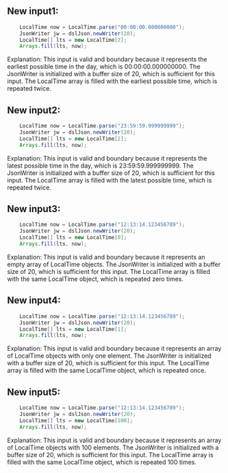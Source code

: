 ## New input1:
```java
    LocalTime now = LocalTime.parse("00:00:00.000000000");
    JsonWriter jw = dslJson.newWriter(20);
    LocalTime[] lts = new LocalTime[2];
    Arrays.fill(lts, now);
```
Explanation: This input is valid and boundary because it represents the earliest possible time in the day, which is 00:00:00.000000000. The JsonWriter is initialized with a buffer size of 20, which is sufficient for this input. The LocalTime array is filled with the earliest possible time, which is repeated twice.

## New input2:
```java
    LocalTime now = LocalTime.parse("23:59:59.999999999");
    JsonWriter jw = dslJson.newWriter(20);
    LocalTime[] lts = new LocalTime[2];
    Arrays.fill(lts, now);
```
Explanation: This input is valid and boundary because it represents the latest possible time in the day, which is 23:59:59.999999999. The JsonWriter is initialized with a buffer size of 20, which is sufficient for this input. The LocalTime array is filled with the latest possible time, which is repeated twice.

## New input3:
```java
    LocalTime now = LocalTime.parse("12:13:14.123456789");
    JsonWriter jw = dslJson.newWriter(20);
    LocalTime[] lts = new LocalTime[0];
    Arrays.fill(lts, now);
```
Explanation: This input is valid and boundary because it represents an empty array of LocalTime objects. The JsonWriter is initialized with a buffer size of 20, which is sufficient for this input. The LocalTime array is filled with the same LocalTime object, which is repeated zero times.

## New input4:
```java
    LocalTime now = LocalTime.parse("12:13:14.123456789");
    JsonWriter jw = dslJson.newWriter(20);
    LocalTime[] lts = new LocalTime[1];
    Arrays.fill(lts, now);
```
Explanation: This input is valid and boundary because it represents an array of LocalTime objects with only one element. The JsonWriter is initialized with a buffer size of 20, which is sufficient for this input. The LocalTime array is filled with the same LocalTime object, which is repeated once.

## New input5:
```java
    LocalTime now = LocalTime.parse("12:13:14.123456789");
    JsonWriter jw = dslJson.newWriter(20);
    LocalTime[] lts = new LocalTime[100];
    Arrays.fill(lts, now);
```
Explanation: This input is valid and boundary because it represents an array of LocalTime objects with 100 elements. The JsonWriter is initialized with a buffer size of 20, which is sufficient for this input. The LocalTime array is filled with the same LocalTime object, which is repeated 100 times.
